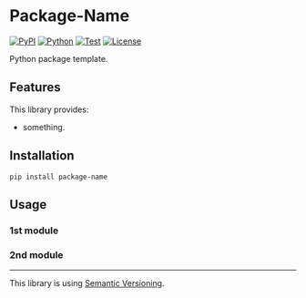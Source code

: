 # Package-Name

[![PyPI](https://img.shields.io/pypi/v/package-name.svg?label=PyPI&style=flat-square)](https://pypi.org/pypi/package-name/)
[![Python](https://img.shields.io/pypi/pyversions/package-name.svg?label=Python&color=yellow&style=flat-square)](https://pypi.org/pypi/package-name/)
[![Test](https://img.shields.io/github/workflow/status/KaoruNishikawa/Package-Name/Test?logo=github&label=Test&style=flat-square)](https://github.com/KaoruNishikawa/Package-Name/actions)
[![License](https://img.shields.io/badge/license-MIT-blue.svg?label=License&style=flat-square)](LICENSE)

Python package template.

## Features

This library provides:

- something.

## Installation

```shell
pip install package-name
```

## Usage

### 1st module

### 2nd module

---

This library is using [Semantic Versioning](https://semver.org).
